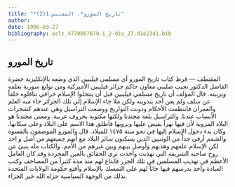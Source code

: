 ```yaml
---
title: "*تاريخ المورو*. المقتبس 1(2)"
author: 
date: 1906-03-27
bibliography: oclc_4770057679-i_2-div_27.d1e2341.bib
---
```




##  تاريخ المورو 


 المقتطف  — قرظ كتاب تاريخ المورو أي مسلمي فيليبين الذي وضعه بالإنكليزية حضرة الفاضل الدكتور نجيب صليبي معاون حاكم جزائر فيليبين الأميركية ومن نوابغ سورية بعلمه وتربيته. قال المؤلف أن تاريخ مسلمي فيليبين قبل أن ينتحلوا الإسلام خرافي تناقلوه خلفاً عن سلف ولم يعن  أحد  بتدوينه ولكن ملا جاء الإسلام إلى تلك الجزائر جاء منه العلم والعمران فانتظمت الأحكام ودونت التواريخ ووضعت التراسيل وهي عندهم كشجرات الأنساب عندنا. والتراسيل بلغة مجندنا ولكنها مكتوبة بحروف عربية. ومعنى مجندنا هو البلاد المروية لأن فيها نهراً يفيض عليها ويرويها فأطلق هذا الاسم على البلاد وعلى سكانها. وكان بدء دخول الإسلام إليها في نحو سنة  ١٤٧٥  للميلاد. قال والمورو   الموصفون   بالقسوة والشمم أرقى جداً من الوثنيين الذين يسكنون سائر البلاد مع أنهم جميعهم من أصل و  احد  لكن الإسلام علمهم وهذبهم وأوصل بينهم وبين غيرهم من الأمم. والكتاب مله ينبئ عن روح صاحبه الشريفة التي تهذبت وأخذت ترى الحقائق بالعين المجردة وقد كان العامل الأعظم في تهذيب المسلمين في تلك الجزر فابتاع لهم منذ مدة كثيراً من المصاحف وكتب العبادة وأخذ يدرسهم فيها حاثاً لهم على التمسك بالإسلام وأقنع حكومة الولايات المتحدة بذلك من الوجهة السياسية جزاه الله خير الجزاء. 
